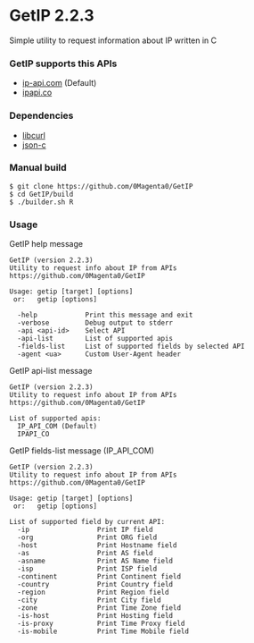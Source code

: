# GetIP 2.2.3

Simple utility to request information about IP written in C

### GetIP supports this APIs
 - [ip-api.com](https://ip-api.com) (Default)
 - [ipapi.co](https://ipapi.co)

### Dependencies
 - [libcurl](https://curl.se/libcurl)
 - [json-c](https://github.com/json-c/json-c)

### Manual build

```
$ git clone https://github.com/0Magenta0/GetIP
$ cd GetIP/build
$ ./builder.sh R
```

### Usage

GetIP help message
```
GetIP (version 2.2.3)
Utility to request info about IP from APIs
https://github.com/0Magenta0/GetIP

Usage: getip [target] [options]
 or:   getip [options]

  -help            Print this message and exit
  -verbose         Debug output to stderr
  -api <api-id>    Select API
  -api-list        List of supported apis
  -fields-list     List of supported fields by selected API
  -agent <ua>      Custom User-Agent header
```

GetIP api-list message
```
GetIP (version 2.2.3)
Utility to request info about IP from APIs
https://github.com/0Magenta0/GetIP

List of supported apis:
  IP_API_COM (Default)
  IPAPI_CO
```

GetIP fields-list message (IP\_API\_COM)
```
GetIP (version 2.2.3)
Utility to request info about IP from APIs
https://github.com/0Magenta0/GetIP

Usage: getip [target] [options]
 or:   getip [options]

List of supported field by current API:
  -ip                 Print IP field
  -org                Print ORG field
  -host               Print Hostname field
  -as                 Print AS field
  -asname             Print AS Name field
  -isp                Print ISP field
  -continent          Print Continent field
  -country            Print Country field
  -region             Print Region field
  -city               Print City field
  -zone               Print Time Zone field
  -is-host            Print Hosting field
  -is-proxy           Print Time Proxy field
  -is-mobile          Print Time Mobile field
```
